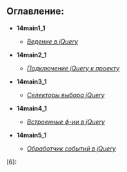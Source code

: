 ## Оглавление:  
- **14main1_1**
    - [*Ведение в jQuery*][1]

- **14main2_1**
    - [*Подключение jQuery к проекту*][2]

- **14main3_1**
    - [*Селекторы выбора jQuery*][3]

- **14main4_1**
    - [*Встроенные ф-ии в jQuery*][4]

- **14main5_1**
    - [*Обработчик событий в jQuery*][5]




[1]:https://github.com/InsPekToP/14_module_lessons/tree/master/14main1_1
[2]:https://github.com/InsPekToP/14_module_lessons/blob/master/14main2_1/js/index.js
[3]:https://github.com/InsPekToP/14_module_lessons/blob/master/14main3_1/index.html
[4]:https://github.com/InsPekToP/14_module_lessons/blob/master/14main4_1/index.html
[5]:https://github.com/InsPekToP/14_module_lessons/blob/master/14main5_1/index.html
[6]: